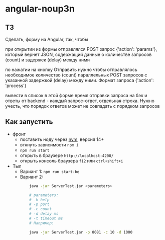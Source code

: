 # angular-noup3n

## ТЗ

Сделать, форму на Angular, так, чтобы

при открытии из формы отправлялся POST запрос {'action': 'params'}, который вернет JSON, содержащий данные о количестве запросов (count) и задержек (delay) между ними

по нажатии на кнопку Отправить нужно чтобы отправлялось необходимое количество (count) параллельных POST запросов с указанной задержкой (delay) между ними. Формат запроса {'action': 'process'}

вывести в список в этой форме время отправки запроса на бэк и ответы от backend - каждый запрос-ответ, отдельная строка. Нужно учесть, что порядок ответов может не совпадать с порядком запросов

## 

## Как запустить

 * фронт
	* поставить ноду через [nvm](), версия 14+
	* втянуть зависимости `npm i`
	* `npm run start`
	* открыть в браузере `http://localhost:4200/`
	* открыть консоль браузера `f12` или `ctrl+shift+i`
 * Тыл
	* Вариант 1: `npm run start-be`
	* Вариант 2:
		```bash
			java -jar ServerTest.jar <parameters>

			# parameters:
			# -h help
			# -p port
			# -c count
			# -d delay ms
			# -t timeout ms
			# Например:

			java -jar ServerTest.jar -p 8081 -c 10 -d 1000
		```
